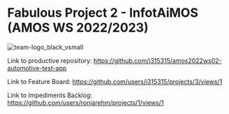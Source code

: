 # Fabulous Project 2 - InfotAiMOS (AMOS WS 2022/2023)
![team-logo_black_vsmall](https://user-images.githubusercontent.com/73954080/197886069-24968961-f066-41bd-a309-06e0c886dc94.png)

Link to productive repository: https://github.com/i315315/amos2022ws02-automotive-test-app

Link to Feature Board: https://github.com/users/i315315/projects/3/views/1

Link to Impediments Backlog: https://github.com/users/ronjarehm/projects/1/views/1
